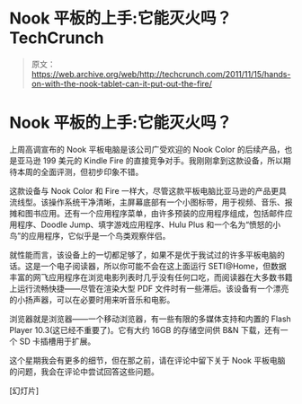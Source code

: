 # Nook 平板的上手:它能灭火吗？TechCrunch

> 原文：<https://web.archive.org/web/http://techcrunch.com/2011/11/15/hands-on-with-the-nook-tablet-can-it-put-out-the-fire/>

# Nook 平板的上手:它能灭火吗？

上周高调宣布的 Nook 平板电脑是该公司广受欢迎的 Nook Color 的后续产品，也是亚马逊 199 美元的 Kindle Fire 的直接竞争对手。我刚刚拿到这款设备，所以期待本周的全面评测，但初步印象不错。

这款设备与 Nook Color 和 Fire 一样大，尽管这款平板电脑比亚马逊的产品更具流线型。该操作系统干净清晰，主屏幕底部有一个小图标带，用于视频、音乐、报摊和图书应用。还有一个应用程序菜单，由许多预装的应用程序组成，包括邮件应用程序、Doodle Jump、填字游戏应用程序、Hulu Plus 和一个名为“愤怒的小鸟”的应用程序，它似乎是一个鸟类观察伴侣。

就性能而言，该设备上的一切都足够了，如果不是优于我试过的许多平板电脑的话。这是一个电子阅读器，所以你可能不会在这上面运行 SETI@Home，但数据丰富的网飞应用程序在浏览电影列表时几乎没有任何口吃，而阅读器在大多数书籍上运行流畅快捷——尽管在渲染大型 PDF 文件时有一些滞后。该设备有一个漂亮的小扬声器，可以在必要时用来听音乐和电影。

浏览器就是浏览器——一个移动浏览器，有一些有限的多媒体支持和内置的 Flash Player 10.3(这已经不重要了)。它有大约 16GB 的存储空间供 B&N 下载，还有一个 SD 卡插槽用于扩展。

这个星期我会有更多的细节，但在那之前，请在评论中留下关于 Nook 平板电脑的问题，我会在评论中尝试回答这些问题。

[幻灯片]